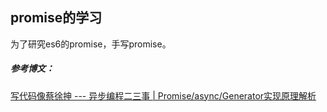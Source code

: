 
promise的学习
------
为了研究es6的promise，手写promise。








##### 参考博文：
  [写代码像蔡徐抻 --- 异步编程二三事 | Promise/async/Generator实现原理解析](https://juejin.im/post/5e3b9ae26fb9a07ca714a5cc)